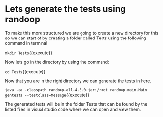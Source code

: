 # Lets generate the tests using randoop
To make this more structured we are going to create a new directory for this so we can start of by creating a folder called Tests using the following command in terminal

`mkdir Tests`{{execute}}

Now lets go in the directory by using the command:

`cd Tests`{{execute}}

Now that you are in the right directory we can generate the tests in here.

`java -ea -classpath randoop-all-4.3.0.jar:/root randoop.main.Main gentests --testclass=Message`{{execute}}

The generated tests will be in the folder Tests that can be found by the listed files in visual studio code where we can open and view them.





